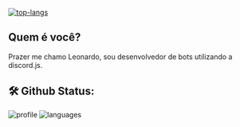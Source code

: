 <a href='https://discord.com/users/685611142818693152'><img src="https://discord.c99.nl/widget/theme-2/685611142818693152.png" alt="top-langs"></a> </p>

## Quem é você?
Prazer me chamo Leonardo, sou desenvolvedor de bots utilizando a discord.js.
<!--
**Leonardo-ST/Leonardo-ST** is a ✨ _special_ ✨ repository because its `README.md` (this file) appears on your GitHub profile.

Here are some ideas to get you started:

- 🔭 I’m currently working on ...
- 🌱 I’m currently learning ...
- 👯 I’m looking to collaborate on ...
- 🤔 I’m looking for help with ...
- 💬 Ask me about ...
- 📫 How to reach me: ...
- 😄 Pronouns: ...
- ⚡ Fun fact: ...
-->

## 🛠 Github Status:
![profile] ![languages]

[profile]: https://github-readme-stats.vercel.app/api?username=Leonardo-ST&show_icons=true&theme=vue-dark
[languages]: https://github-readme-stats.vercel.app/api/top-langs/?username=Leonardo-ST&theme=midnight-purple

